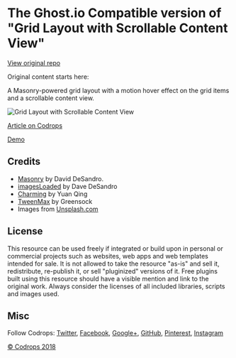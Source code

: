 # The Ghost.io Compatible version of "Grid Layout with Scrollable Content View"

[View original repo](https://github.com/codrops/GridLayoutScrollableContent/)

Original content starts here:

A Masonry-powered grid layout with a motion hover effect on the grid items and a scrollable content view.

![Grid Layout with Scrollable Content View](https://tympanus.net/codrops/wp-content/uploads/2018/09/GridLayout_featured.jpg)

[Article on Codrops](https://tympanus.net/codrops/?p=35959)

[Demo](http://tympanus.net/Development/GridLayoutScrollableContent/)

## Credits

- [Masonry](http://masonry.desandro.com/) by David DeSandro.
- [imagesLoaded](https://imagesloaded.desandro.com/) by Dave DeSandro
- [Charming](https://github.com/yuanqing/charming) by Yuan Qing
- [TweenMax](https://greensock.com/tweenmax) by Greensock
- Images from [Unsplash.com](https://unsplash.com/)

## License
This resource can be used freely if integrated or build upon in personal or commercial projects such as websites, web apps and web templates intended for sale. It is not allowed to take the resource "as-is" and sell it, redistribute, re-publish it, or sell "pluginized" versions of it. Free plugins built using this resource should have a visible mention and link to the original work. Always consider the licenses of all included libraries, scripts and images used.

## Misc

Follow Codrops: [Twitter](http://www.twitter.com/codrops), [Facebook](http://www.facebook.com/codrops), [Google+](https://plus.google.com/101095823814290637419), [GitHub](https://github.com/codrops), [Pinterest](http://www.pinterest.com/codrops/), [Instagram](https://www.instagram.com/codropsss/)


[© Codrops 2018](http://www.codrops.com)

